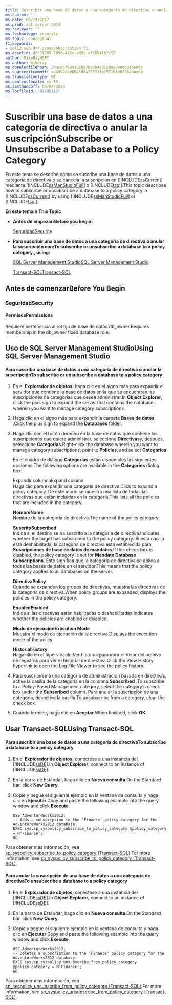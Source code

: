 ```yaml
---
title: Suscribir una base de datos a una categoría de directiva o anular la suscripción | Microsoft Docs
ms.custom: ''
ms.date: 06/13/2017
ms.prod: sql-server-2014
ms.reviewer: ''
ms.technology: security
ms.topic: conceptual
f1_keywords:
- sql12.swb.dmf.groupsubscription.f1
ms.assetid: d2c31769-7098-428e-ad9c-ef56541b7c52
author: MikeRayMSFT
ms.author: mikeray
ms.openlocfilehash: 2b4ca6f804352b57b30b42012da93e0d031be8d4
ms.sourcegitcommit: ad4d92dce894592a259721a1571b1d8736abacdb
ms.translationtype: MT
ms.contentlocale: es-ES
ms.lasthandoff: 08/04/2020
ms.locfileid: "87745713"
---
```

# <a name="subscribe-or-unsubscribe-a-database--to-a-policy-category"></a><span data-ttu-id="2e2c0-102">Suscribir una base de datos a una categoría de directiva o anular la suscripción</span><span class="sxs-lookup"><span data-stu-id="2e2c0-102">Subscribe or Unsubscribe a Database  to a Policy Category</span></span>
  <span data-ttu-id="2e2c0-103">En este tema se describe cómo se suscribe una base de datos a una categoría de directiva o se cancela la suscripción en [!INCLUDE[ssCurrent](../../includes/sscurrent-md.md)] mediante [!INCLUDE[ssManStudioFull](../../includes/ssmanstudiofull-md.md)] o [!INCLUDE[tsql](../../includes/tsql-md.md)].</span><span class="sxs-lookup"><span data-stu-id="2e2c0-103">This topic describes how to subscribe or unsubscribe a database to a policy category.in [!INCLUDE[ssCurrent](../../includes/sscurrent-md.md)] by using [!INCLUDE[ssManStudioFull](../../includes/ssmanstudiofull-md.md)] or [!INCLUDE[tsql](../../includes/tsql-md.md)].</span></span>  
  
 <span data-ttu-id="2e2c0-104">**En este tema**</span><span class="sxs-lookup"><span data-stu-id="2e2c0-104">**In This Topic**</span></span>  
  
-   <span data-ttu-id="2e2c0-105">**Antes de empezar:**</span><span class="sxs-lookup"><span data-stu-id="2e2c0-105">**Before you begin:**</span></span>  
  
     [<span data-ttu-id="2e2c0-106">Seguridad</span><span class="sxs-lookup"><span data-stu-id="2e2c0-106">Security</span></span>](#Security)  
  
-   <span data-ttu-id="2e2c0-107">**Para suscribir una base de datos a una categoría de directiva o anular la suscripción con:**</span><span class="sxs-lookup"><span data-stu-id="2e2c0-107">**To subscribe or unsubscribe a database to a policy category., using:**</span></span>  
  
     [<span data-ttu-id="2e2c0-108">SQL Server Management Studio</span><span class="sxs-lookup"><span data-stu-id="2e2c0-108">SQL Server Management Studio</span></span>](#SSMSProcedure)  
  
     [<span data-ttu-id="2e2c0-109">Transact-SQL</span><span class="sxs-lookup"><span data-stu-id="2e2c0-109">Transact-SQL</span></span>](#TsqlProcedure)  
  
##  <a name="before-you-begin"></a><a name="BeforeYouBegin"></a> <span data-ttu-id="2e2c0-110">Antes de comenzar</span><span class="sxs-lookup"><span data-stu-id="2e2c0-110">Before You Begin</span></span>  
  
###  <a name="security"></a><a name="Security"></a> <span data-ttu-id="2e2c0-111">Seguridad</span><span class="sxs-lookup"><span data-stu-id="2e2c0-111">Security</span></span>  
  
####  <a name="permissions"></a><a name="Permissions"></a> <span data-ttu-id="2e2c0-112">Permisos</span><span class="sxs-lookup"><span data-stu-id="2e2c0-112">Permissions</span></span>  
 <span data-ttu-id="2e2c0-113">Requiere pertenencia al rol fijo de base de datos db_owner.</span><span class="sxs-lookup"><span data-stu-id="2e2c0-113">Requires membership in the db_owner fixed database role.</span></span>  
  
##  <a name="using-sql-server-management-studio"></a><a name="SSMSProcedure"></a> <span data-ttu-id="2e2c0-114">Uso de SQL Server Management Studio</span><span class="sxs-lookup"><span data-stu-id="2e2c0-114">Using SQL Server Management Studio</span></span>  
  
#### <a name="to-subscribe-or-unsubscribe-a-database-to-a-policy-category"></a><span data-ttu-id="2e2c0-115">Para suscribir una base de datos a una categoría de directiva o anular la suscripción</span><span class="sxs-lookup"><span data-stu-id="2e2c0-115">To subscribe or unsubscribe a database to a policy category</span></span>  
  
1.  <span data-ttu-id="2e2c0-116">En el **Explorador de objetos**, haga clic en el signo más para expandir el servidor que contiene la base de datos en la que se encuentran las suscripciones de categorías que desea administrar.</span><span class="sxs-lookup"><span data-stu-id="2e2c0-116">In **Object Explorer**, click the plus sign to expand the server that contains the database wherein you want to manage category subscriptions.</span></span>  
  
2.  <span data-ttu-id="2e2c0-117">Haga clic en el signo más para expandir la carpeta **Bases de datos** .</span><span class="sxs-lookup"><span data-stu-id="2e2c0-117">Click the plus sign to expand the **Databases** folder.</span></span>  
  
3.  <span data-ttu-id="2e2c0-118">Haga clic con el botón derecho en la base de datos que contiene las suscripciones que quiera administrar, seleccione **Directivas**y, después, seleccione **Categorías**.</span><span class="sxs-lookup"><span data-stu-id="2e2c0-118">Right-click the database wherein you want to manage category subscriptions, point to **Policies**, and select **Categories**</span></span>  
  
     <span data-ttu-id="2e2c0-119">En el cuadro de diálogo **Categorías** están disponibles las siguientes opciones:</span><span class="sxs-lookup"><span data-stu-id="2e2c0-119">The following options are available in the **Categories** dialog box:</span></span>  
  
     <span data-ttu-id="2e2c0-120">Expandir columna</span><span class="sxs-lookup"><span data-stu-id="2e2c0-120">Expand column</span></span>  
     <span data-ttu-id="2e2c0-121">Haga clic para expandir una categoría de directiva.</span><span class="sxs-lookup"><span data-stu-id="2e2c0-121">Click to expand a policy category.</span></span> <span data-ttu-id="2e2c0-122">De este modo se muestra una lista de todas las directivas que están incluidas en la categoría.</span><span class="sxs-lookup"><span data-stu-id="2e2c0-122">This lists all the policies that are included in the category.</span></span>  
  
     <span data-ttu-id="2e2c0-123">**Nombre**</span><span class="sxs-lookup"><span data-stu-id="2e2c0-123">**Name**</span></span>  
     <span data-ttu-id="2e2c0-124">Nombre de la categoría de directiva.</span><span class="sxs-lookup"><span data-stu-id="2e2c0-124">The name of the policy category.</span></span>  
  
     <span data-ttu-id="2e2c0-125">**Suscrito**</span><span class="sxs-lookup"><span data-stu-id="2e2c0-125">**Subscribed**</span></span>  
     <span data-ttu-id="2e2c0-126">Indica si el destino se ha suscrito a la categoría de directiva.</span><span class="sxs-lookup"><span data-stu-id="2e2c0-126">Indicates whether the target has subscribed to the policy category.</span></span> <span data-ttu-id="2e2c0-127">Si esta casilla está deshabilitada, la categoría de directiva está establecida para **Suscripciones de base de datos de mandatos**.</span><span class="sxs-lookup"><span data-stu-id="2e2c0-127">If this check box is disabled, the policy category is set for **Mandate Database Subscriptions**.</span></span> <span data-ttu-id="2e2c0-128">Esto significa que la categoría de directiva se aplica a todas las bases de datos en el servidor.</span><span class="sxs-lookup"><span data-stu-id="2e2c0-128">This means that the policy category applies to all databases on the server.</span></span>  
  
     <span data-ttu-id="2e2c0-129">**Directiva**</span><span class="sxs-lookup"><span data-stu-id="2e2c0-129">**Policy**</span></span>  
     <span data-ttu-id="2e2c0-130">Cuando se expanden los grupos de directivas, muestra las directivas de la categoría de directiva.</span><span class="sxs-lookup"><span data-stu-id="2e2c0-130">When policy groups are expanded, displays the policies in the policy category.</span></span>  
  
     <span data-ttu-id="2e2c0-131">**Enabled**</span><span class="sxs-lookup"><span data-stu-id="2e2c0-131">**Enabled**</span></span>  
     <span data-ttu-id="2e2c0-132">Indica si las directivas están habilitadas o deshabilitadas.</span><span class="sxs-lookup"><span data-stu-id="2e2c0-132">Indicates whether the policies are enabled or disabled.</span></span>  
  
     <span data-ttu-id="2e2c0-133">**Modo de ejecución**</span><span class="sxs-lookup"><span data-stu-id="2e2c0-133">**Execution Mode**</span></span>  
     <span data-ttu-id="2e2c0-134">Muestra el modo de ejecución de la directiva.</span><span class="sxs-lookup"><span data-stu-id="2e2c0-134">Displays the execution mode of the policy.</span></span>  
  
     <span data-ttu-id="2e2c0-135">**Historial**</span><span class="sxs-lookup"><span data-stu-id="2e2c0-135">**History**</span></span>  
     <span data-ttu-id="2e2c0-136">Haga clic en el hipervínculo Ver historial para abrir el Visor del archivo de registros para ver el historial de directiva.</span><span class="sxs-lookup"><span data-stu-id="2e2c0-136">Click the View History hyperlink to open the Log File Viewer to see the policy history.</span></span>  
  
4.  <span data-ttu-id="2e2c0-137">Para suscribirse a una categoría de administración basada en directivas, active la casilla de la categoría en la columna **Subscribed** .</span><span class="sxs-lookup"><span data-stu-id="2e2c0-137">To subscribe to a Policy-Based Management category, select the category's check box under the **Subscribed** column.</span></span> <span data-ttu-id="2e2c0-138">Para anular la suscripción de una categoría, desactive la casilla.</span><span class="sxs-lookup"><span data-stu-id="2e2c0-138">To unsubscribe from a category, clear the check box.</span></span>  
  
5.  <span data-ttu-id="2e2c0-139">Cuando termine, haga clic en **Aceptar**.</span><span class="sxs-lookup"><span data-stu-id="2e2c0-139">When finished, click **OK**.</span></span>  
  
##  <a name="using-transact-sql"></a><a name="TsqlProcedure"></a> <span data-ttu-id="2e2c0-140">Usar Transact-SQL</span><span class="sxs-lookup"><span data-stu-id="2e2c0-140">Using Transact-SQL</span></span>  
  
#### <a name="to-subscribe-a-database-to-a-policy-category"></a><span data-ttu-id="2e2c0-141">Para suscribir una base de datos a una categoría de directiva</span><span class="sxs-lookup"><span data-stu-id="2e2c0-141">To subscribe a database to a policy category</span></span>  
  
1.  <span data-ttu-id="2e2c0-142">En el **Explorador de objetos**, conéctese a una instancia del [!INCLUDE[ssDE](../../includes/ssde-md.md)].</span><span class="sxs-lookup"><span data-stu-id="2e2c0-142">In **Object Explorer**, connect to an instance of [!INCLUDE[ssDE](../../includes/ssde-md.md)].</span></span>  
  
2.  <span data-ttu-id="2e2c0-143">En la barra de Estándar, haga clic en **Nueva consulta**.</span><span class="sxs-lookup"><span data-stu-id="2e2c0-143">On the Standard bar, click **New Query**.</span></span>  
  
3.  <span data-ttu-id="2e2c0-144">Copie y pegue el siguiente ejemplo en la ventana de consulta y haga clic en **Ejecutar**.</span><span class="sxs-lookup"><span data-stu-id="2e2c0-144">Copy and paste the following example into the query window and click **Execute**.</span></span>  
  
    ```  
    USE AdventureWorks2012;  
    -- Adds a subscription to the 'Finance' policy category for the AdventureWorks2012 database.  
    EXEC sys.sp_syspolicy_subscribe_to_policy_category @policy_category = N'Finance';  
    GO  
    ```  
  
 <span data-ttu-id="2e2c0-145">Para obtener más información, vea [sp_syspolicy_subscribe_to_policy_category &#40;Transact-SQL&#41;](/sql/relational-databases/system-stored-procedures/sp-syspolicy-subscribe-to-policy-category-transact-sql).</span><span class="sxs-lookup"><span data-stu-id="2e2c0-145">For more information, see [sp_syspolicy_subscribe_to_policy_category &#40;Transact-SQL&#41;](/sql/relational-databases/system-stored-procedures/sp-syspolicy-subscribe-to-policy-category-transact-sql).</span></span>  
  
#### <a name="to-unsubscribe-a-database-to-a-policy-category"></a><span data-ttu-id="2e2c0-146">Para anular la suscripción de una base de datos a una categoría de directiva</span><span class="sxs-lookup"><span data-stu-id="2e2c0-146">To unsubscribe a database to a policy category</span></span>  
  
1.  <span data-ttu-id="2e2c0-147">En el **Explorador de objetos**, conéctese a una instancia del [!INCLUDE[ssDE](../../includes/ssde-md.md)].</span><span class="sxs-lookup"><span data-stu-id="2e2c0-147">In **Object Explorer**, connect to an instance of [!INCLUDE[ssDE](../../includes/ssde-md.md)].</span></span>  
  
2.  <span data-ttu-id="2e2c0-148">En la barra de Estándar, haga clic en **Nueva consulta**.</span><span class="sxs-lookup"><span data-stu-id="2e2c0-148">On the Standard bar, click **New Query**.</span></span>  
  
3.  <span data-ttu-id="2e2c0-149">Copie y pegue el siguiente ejemplo en la ventana de consulta y haga clic en **Ejecutar**.</span><span class="sxs-lookup"><span data-stu-id="2e2c0-149">Copy and paste the following example into the query window and click **Execute**.</span></span>  
  
    ```  
    USE AdventureWorks2012;  
    -- Deletes a subscription to the 'Finance' policy category for the AdventureWorks2012 database.  
    EXEC sys.sp_syspolicy_unsubscribe_from_policy_category @policy_category = N'Finance';  
    GO  
    ```  
  
 <span data-ttu-id="2e2c0-150">Para obtener más información, vea [sp_syspolicy_unsubscribe_from_policy_category &#40;Transact-SQL&#41;](/sql/relational-databases/system-stored-procedures/sp-syspolicy-unsubscribe-from-policy-category-transact-sql).</span><span class="sxs-lookup"><span data-stu-id="2e2c0-150">For more information, see [sp_syspolicy_unsubscribe_from_policy_category &#40;Transact-SQL&#41;](/sql/relational-databases/system-stored-procedures/sp-syspolicy-unsubscribe-from-policy-category-transact-sql).</span></span>  
  
  
